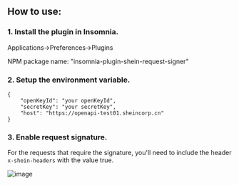 ## How to use:

### 1. Install the plugin in Insomnia.

Applications->Preferences->Plugins

NPM package name: "insomnia-plugin-shein-request-signer"

### 2. Setup the environment variable.

```
{
	"openKeyId": "your openKeyId",
	"secretKey": "your secretKey",
	"host": "https://openapi-test01.sheincorp.cn"
}
```

### 3. Enable request signature.
For the requests that require the signature, you'll need to include the header `x-shein-headers` with the value true.

![image](https://user-images.githubusercontent.com/5866775/236988711-a043c858-21e2-4876-a41b-879354d0f67c.png)
